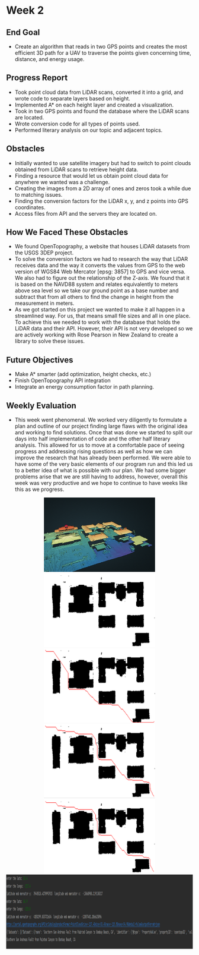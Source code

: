 # Week 2

## End Goal

* Create an algorithm that reads in two GPS points and creates the most efficient 3D path for a UAV to traverse the points given concerning time, distance, and energy usage.

## Progress Report

* Took point cloud data from LiDAR scans, converted it into a grid, and wrote code to separate layers based on height.
* Implemented A* on each height layer and created a visualization.
* Took in two GPS points and found the database where the LiDAR scans are located.
* Wrote conversion code for all types of points used.
* Performed literary analysis on our topic and adjacent topics.

## Obstacles

* Initially wanted to use satellite imagery but had to switch to point clouds obtained from LiDAR scans to retrieve height data.
* Finding a resource that would let us obtain point cloud data for anywhere we wanted was a challenge.
* Creating the images from a 2D array of ones and zeros took a while due to matching issues.
* Finding the conversion factors for the LiDAR x, y, and z points into GPS coordinates.
* Access files from API and the servers they are located on.

## How We Faced These Obstacles

*  We found OpenTopography, a website that houses LiDAR datasets from the USGS 3DEP project.
*  To solve the conversion factors we had to research the way that LiDAR receives data and the way it converts the values from GPS to the web version of WGS84 Web Mercator [epsg: 3857] to GPS and vice versa. We also had to figure out the relationship of the Z-axis. We found that it is based on the NAVD88 system and relates equivalently to meters above sea level so we take our ground point as a base number and subtract that from all others to find the change in height from the measurement in meters.
* As we got started on this project we wanted to make it all happen in a streamlined way. For us, that means small file sizes and all in one place. To achieve this we needed to work with the database that holds the LiDAR data and their API. However, their API is not very developed so we are actively working with Rose Pearson in New Zealand to create a library to solve these issues.

## Future Objectives

* Make A* smarter (add optimization, height checks, etc.)
* Finish OpenTopography API integration
* Integrate an energy consumption factor in path planning.

## Weekly Evaluation

* This week went phenomenal. We worked very diligently to formulate a plan and outline of our project finding large flaws with the original idea and working to find solutions. Once that was done we started to split our days into half implementation of code and the other half literary analysis. This allowed for us to move at a comfortable pace of seeing progress and addressing rising questions as well as how we can improve the research that has already been performed. We were able to have some of the very basic elements of our program run and this led us to a better idea of what is possible with our plan. We had some bigger problems arise that we are still having to address, however, overall this week was very productive and we hope to continue to have weeks like this as we progress.


<p align="center">
  <img src="https://github.com/alecstem/2022-REU-on-Smart-UAVs/blob/main/images/point%20cloud.png" width="300" height="200" >
  <img src="https://github.com/alecstem/2022-REU-on-Smart-UAVs/blob/main/images/before_astar_auburn.gif" width="300" height="200" >
  <img src="https://github.com/alecstem/2022-REU-on-Smart-UAVs/blob/main/images/before.png" width="300" height="200" >
  <img src="https://github.com/alecstem/2022-REU-on-Smart-UAVs/blob/main/images/after.png" width="300" height="200" >
  <img src="https://github.com/alecstem/2022-REU-on-Smart-UAVs/blob/main/images/cross_auburn_buffer2.gif" width="300" height="200" >
  <img src="https://github.com/alecstem/2022-REU-on-Smart-UAVs/blob/main/images/lats_and_longs_to_location_or_database_name.png" width="1200" height="200" >
  
  
</p>
